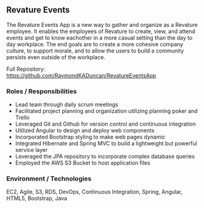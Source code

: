 ## Revature Events
The Revature Events App is a new way to gather and organize as a Revature employee. It enables the employees of Revature to create, view, and attend events and get to know eachother in a more casual setting than the day to day workplace. The end goals are to create a more cohesive company culture, to support morale, and to allow the users to build a community persists even outside of the workplace.

Full Repository: \
https://github.com/RaymondKADuncan/RevatureEventsApp

### Roles / Responsibilities
* Lead team through daily scrum meetings
* Facilitated project planning and organization utilizing planning poker and Trello
* Leveraged Git and Github for version control and continuous integration
* Utilized Angular to design and  deploy web components
* Incorporated Bootstrap styling to make web pages dynamic
* Integrated Hibernate and Spring MVC to build a lightweight but powerful service layer
* Leveraged the JPA repository to incorporate complex database queries
* Employed the AWS S3 Bucket to host application files
### Environment / Technologies
EC2, Agile, S3, RDS, DevOps, Continuous Integration, Spring, Angular, HTML5, Bootstrap, Java
